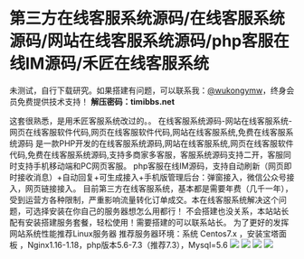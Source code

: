 # 第三方在线客服系统源码/在线客服系统源码/网站在线客服系统源码/php客服在线IM源码/禾匠在线客服系统

未测试，自行下载研究。如果搭建有问题，可以联系我：[@wukongymw](http://t.me/wukongymw)，终身会员免费提供技术支持！
**解压密码：timibbs.net**

这套很熟悉，是用禾匠客服系统改过的。。
在线客服系统源码-网站在线客服系统-网页在线客服软件代码,网页在线客服软件代码,网站在线客服系统,免费在线客服系统源码 是一款PHP开发的在线客服系统源码,网站在线客服系统,网页在线客服软件代码,免费在线客服系统源码,支持多商家多客服，客服系统源码支持二开，客服同时支持手机移动端和PC网页客服。
php客服在线IM源码，支持自动刷新（网页即时接收消息）+自动回复+可生成接入+手机版管理后台：弹窗接入，微信公众号接入，网页链接接入。
目前第三方在线客服系统，基本都是需要年费（几千一年），受到运营方各种限制，严重影响流量转化订单成交。本在线客服系统解决这个问题，可选择安装在你自己的服务器想怎么用都行！ 不会搭建也没关系，本站站长配有安装搭建服务套餐，轻松使用！需要搭建的可以联系站长。
为了更好的发挥网站系统性能推荐Linux服务器
推荐服务器环境：系统 Centos7.x ，安装宝塔面板 ，Nginx1.16-1.18，php版本5.6-7.3（推荐7.3），Mysql=5.6
[![](https://wukongymw.com/wp-content/uploads/2023/07/1690391750-e57405f56e48ab9.jpg)](https://wukongymw.com/wp-content/uploads/2023/07/1690391750-e57405f56e48ab9.jpg)
[![](https://wukongymw.com/wp-content/uploads/2023/07/1690391750-6f833f1479703f0.jpg)](https://wukongymw.com/wp-content/uploads/2023/07/1690391750-6f833f1479703f0.jpg)
[![](https://wukongymw.com/wp-content/uploads/2023/07/1690391750-659b7f08302d28a.jpg)](https://wukongymw.com/wp-content/uploads/2023/07/1690391750-659b7f08302d28a.jpg)
[![](https://wukongymw.com/wp-content/uploads/2023/07/1690391749-3d5d16101463c2d.jpg)](https://wukongymw.com/wp-content/uploads/2023/07/1690391749-3d5d16101463c2d.jpg)